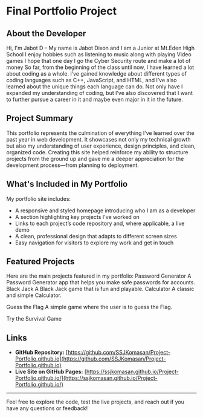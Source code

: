 # Final Portfolio Project

## About the Developer

Hi, I'm Jabot D – My name is Jabot Dixon and I am a Junior at Mt.Eden High School I enjoy hobbies such as listening to music along with playing Video games I hope that one day I go the Cyber Security route and make a lot of money
So far, from the beginning of the class until now, I have learned a lot about coding as a whole. I’ve gained knowledge about different types of coding languages such as C++, JavaScript, and HTML, and I’ve also learned about the unique things each language can do. Not only have I expanded my understanding of coding, but I’ve also discovered that I want to further pursue a career in it and maybe even major in it in the future.

## Project Summary

This portfolio represents the culmination of everything I’ve learned over the past year in web development. It showcases not only my technical growth but also my understanding of user experience, design principles, and clean, organized code. Creating this site helped reinforce my ability to structure projects from the ground up and gave me a deeper appreciation for the development process—from planning to deployment.

## What's Included in My Portfolio

My portfolio site includes:
- A responsive and styled homepage introducing who I am as a developer
- A section highlighting key projects I've worked on
- Links to each project’s code repository and, where applicable, a live demo
- A clean, professional design that adapts to different screen sizes
- Easy navigation for visitors to explore my work and get in touch

## Featured Projects

Here are the main projects featured in my portfolio:
Password Generator
A Password Generator app that helps you make safe passwords for accounts.
Black Jack
A Black Jack game that is fun and playable.
Calculator
A classic and simple Calculator.

Guess the Flag
A simple game where the user is to guess the Flag.

Try the Survival Game


## Links

- **GitHub Repository:** [https://github.com/SSJKomasan/Project-Portfolio.github.io](https://github.com/SSJKomasan/Project-Portfolio.github.io)
- **Live Site on GitHub Pages:** [https://ssjkomasan.github.io/Project-Portfolio.github.io/](https://ssjkomasan.github.io/Project-Portfolio.github.io/)

---

Feel free to explore the code, test the live projects, and reach out if you have any questions or feedback!
